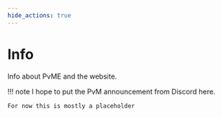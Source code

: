 ```yaml
---
hide_actions: true
---
```

# Info

Info about PvME and the website.

!!! note
    I hope to put the PvM announcement from Discord here.

    For now this is mostly a placeholder
    